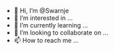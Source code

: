- 👋 Hi, I’m @Swarnje
- 👀 I’m interested in ...
- 🌱 I’m currently learning ...
- 💞️ I’m looking to collaborate on ...
- 📫 How to reach me ...

<!---
Swarnje/Swarnje is a ✨ special ✨ repository because its `README.md` (this file) appears on your GitHub profile.
You can click the Preview link to take a look at your changes.
--->
